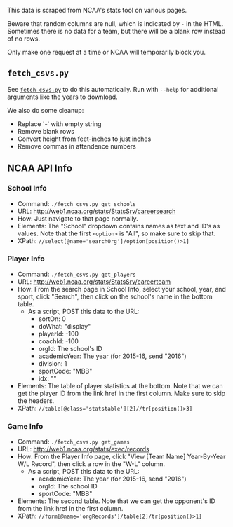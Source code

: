 This data is scraped from NCAA's stats tool on various pages.

Beware that random columns are null, which is indicated by `-` in
the HTML. Sometimes there is no data for a team, but there will be
a blank row instead of no rows.

Only make one request at a time or NCAA will temporarily block you.

## `fetch_csvs.py`

See [`fetch_csvs.py`](../fetch_csvs.py) to do this automatically. Run with
`--help` for additional arguments like the years to download.

We also do some cleanup:

  - Replace '-' with empty string
  - Remove blank rows
  - Convert height from feet-inches to just inches
  - Remove commas in attendence numbers

## NCAA API Info

### School Info

  - Command: `./fetch_csvs.py get_schools`
  - URL: <http://web1.ncaa.org/stats/StatsSrv/careersearch>
  - How: Just navigate to that page normally.
  - Elements: The "School" dropdown contains names as text and ID's
    as values. Note that the first `<option>` is "All", so make
    sure to skip that.
  - XPath: `//select[@name='searchOrg']/option[position()>1]`

### Player Info

  - Command: `./fetch_csvs.py get_players`
  - URL: <http://web1.ncaa.org/stats/StatsSrv/careerteam>
  - How: From the search page in School Info, select your school,
    year, and sport, click "Search", then click on the school's
    name in the bottom table.
      - As a script, POST this data to the URL:
          - sortOn: 0
          - doWhat: "display"
          - playerId: -100
          - coachId: -100
          - orgId: The school's ID
          - academicYear: The year (for 2015-16, send "2016")
          - division: 1
          - sportCode: "MBB"
           - idx: ""
  - Elements: The table of player statistics at the bottom. Note
    that we can get the player ID from the link href in the first
    column. Make sure to skip the headers.
  - XPath: `//table[@class='statstable'][2]//tr[position()>3]`

### Game Info

  - Command: `./fetch_csvs.py get_games`
  - URL: <http://web1.ncaa.org/stats/exec/records>
  - How: From the Player Info page, click "View [Team Name]
    Year-By-Year W/L Record", then click a row in the "W-L" column.
      - As a script, POST this data to the URL:
          - academicYear: The year (for 2015-16, send "2016")
          - orgId: The school ID
          - sportCode: "MBB"
  - Elements: The second table. Note that we can get the opponent's
    ID from the link href in the first column.
  - XPath: `//form[@name='orgRecords']/table[2]/tr[position()>1]`
